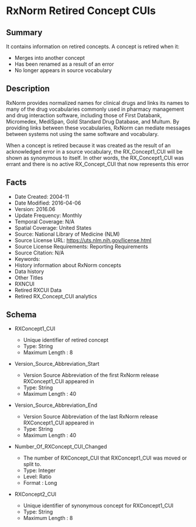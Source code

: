 # RxNorm Retired Concept CUIs

## Summary
It contains information on retired concepts. A concept is retired when it:
- Merges into another concept
- Has been renamed as a result of an error
- No longer appears in source vocabulary

## Description
RxNorm provides normalized names for clinical drugs and links its names to many of the drug vocabularies commonly used in pharmacy management and drug interaction software, including those of First Databank, Micromedex, MediSpan, Gold Standard Drug Database, and Multum. By providing links between these vocabularies, RxNorm can mediate messages between systems not using the same software and vocabulary.

When a concept is retired because it was created as the result of an acknowledged error in a source vocabulary, the RX_Concept1_CUI will be shown as synonymous to itself. In other words, the RX_Concept1_CUI was errant and there is no active RX_Concept_CUI that now represents this error

## Facts
- Date Created: 2004-11
- Date Modified: 2016-04-06
- Version: 2016.06
- Update Frequency: Monthly
- Temporal Coverage: N/A
- Spatial Coverage: United States
- Source: National Library of Medicine (NLM)
- Source License URL: https://uts.nlm.nih.gov/license.html
- Source License Requirements: Reporting Requirements
- Source Citation: N/A
- Keywords: 
 - History information about RxNorm concepts
 - Data history
- Other Titles
 - RXNCUI
 - Retired RXCUI Data
 - Retired RX_Concept_CUI analytics

## Schema
- RXConcept1_CUI
  - Unique identifier of retired concept
  - Type: String
  - Maximum Length : 8
  
- Version_Source_Abbreviation_Start
  - Version Source Abbreviation of the first RxNorm release RXConcept1_CUI appeared in
  - Type: String
  - Maximum Length : 40

- Version_Source_Abbreviation_End
  - Version Source Abbreviation of the last RxNorm release RXConcept1_CUI appeared in
  - Type: String
  - Maximum Length : 40
  
- Number_Of_RXConcept_CUI_Changed
  - The number of RXConcept_CUI that RXConcept1_CUI was moved or split to.
  - Type: Integer
  - Level: Ratio
  - Format : Long
  
- RXConcept2_CUI
  - Unique identifier of synonymous concept for RXConcept1_CUI
  - Type: String
  - Maximum Length : 8
